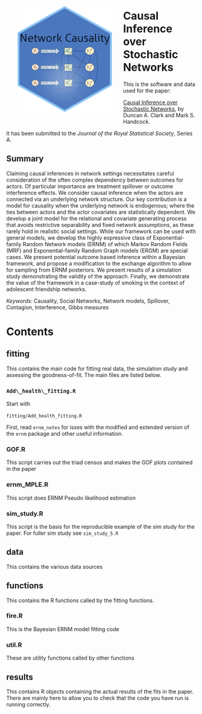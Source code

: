 <img src="data/CISN_hl.png" align="left" width="250" height="280" style="padding:30px;" alt="Causal Network"/>

# Causal Inference over Stochastic Networks

This is the software and data used for the paper:

[Causal Inference over Stochastic Networks](https://arxiv.org/abs/2106.14145), by Duncan A. Clark and
Mark S. Handcock.

It has been submitted to the *Journal of the Royal Statistical Society*, Series A.

## Summary

Claiming causal inferences in network settings necessitates careful consideration
of the often complex dependency between outcomes for actors. Of particular importance are
treatment spillover or outcome interference effects. We consider causal inference when the
actors are connected via an underlying network structure. Our key contribution is a model for
causality when the underlying network is endogenous; where the ties between actors and the
actor covariates are statistically dependent. We develop a joint model for the relational and
covariate generating process that avoids restrictive separability and fixed network assumptions,
as these rarely hold in realistic social settings. While our framework can be used with general
models, we develop the highly expressive class of Exponential-family Random Network models
(ERNM) of which Markov Random Fields (MRF) and Exponential-family Random Graph models
(ERGM) are special cases. We present potential outcome based inference within a Bayesian
framework, and propose a modification to the exchange algorithm to allow for sampling from
ERNM posteriors. We present results of a simulation study demonstrating the validity of the
approach. Finally, we demonstrate the value of the framework in a case-study of smoking in the
context of adolescent friendship networks.

*Keywords*: Causality, Social Networks, Network models, Spillover, Contagion, Interference,
Gibbs measures

# Contents

## fitting

This contains the main code for fitting real data, the simulation study and assessing the goodness-of-fit. The main files are listed below.

### `Add\_health\_fitting.R`

Start with 

`fitting/Add_health_fitting.R`

First, read `ernm_notes` for isses with the modified and extended version of the `ernm` package and other useful information.

### GOF.R

This script carries out the triad census and makes the GOF plots contained in the paper

### ernm_MPLE.R

This script does ERNM Pseudo likelihood estimation

### sim_study.R

This script is the basis for the reproducible example of the sim study for the paper.
For fuller sim study see `sim_study_5.R`

## data

This contains the various data sources

## functions

This contains the R functions called by the fitting functions.

### fire.R

This is the Bayesian ERNM model fitting code

### util.R

These are utility functions called by other functions

## results

This contains R objects containing the actual results of the fits in the paper. There are mainly here to allow you to check that the code you have run is running correctly.
